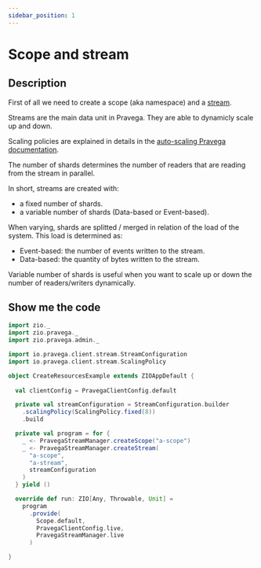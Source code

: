 ```yaml
---
sidebar_position: 1
---
```


# Scope and stream

## Description
First of all we need to create a scope (aka namespace) and a [stream](https://cncf.pravega.io/docs/nightly/pravega-concepts/#streams).

Streams are the main data unit in Pravega. They are able to dynamicly scale up and down.

Scaling policies are explained in details in the [auto-scaling Pravega documentation](https://cncf.pravega.io/docs/nightly/pravega-concepts/#elastic-streams-auto-scaling).


The number of shards determines the number of readers that are reading from the stream in parallel.

In short, streams are created with:
* a fixed number of shards.
* a variable number of shards (Data-based or Event-based).

When varying, shards are splitted / merged in relation of the load of the system. This load is determined as:
* Event-based: the number of events written to the stream.
* Data-based: the quantity of bytes written to the stream.

Variable number of shards is useful when you want to scale up or down the number of readers/writers dynamically.


## Show me the code

```scala mdoc
import zio._
import zio.pravega._
import zio.pravega.admin._

import io.pravega.client.stream.StreamConfiguration
import io.pravega.client.stream.ScalingPolicy

object CreateResourcesExample extends ZIOAppDefault {
  
  val clientConfig = PravegaClientConfig.default

  private val streamConfiguration = StreamConfiguration.builder
    .scalingPolicy(ScalingPolicy.fixed(8))
    .build

  private val program = for {
    _ <- PravegaStreamManager.createScope("a-scope")
    _ <- PravegaStreamManager.createStream(
      "a-scope",
      "a-stream",
      streamConfiguration
    )
  } yield ()

  override def run: ZIO[Any, Throwable, Unit] =
    program
      .provide(
        Scope.default,
        PravegaClientConfig.live,
        PravegaStreamManager.live
      )

}
```

